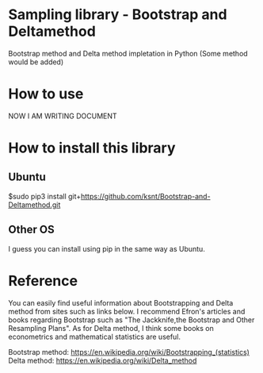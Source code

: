 # Sampling library - Bootstrap and Deltamethod
Bootstrap method and Delta method impletation in Python (Some method would be added)

# How to use

NOW I AM WRITING DOCUMENT

# How to install this library

## Ubuntu
$sudo pip3 install git+https://github.com/ksnt/Bootstrap-and-Deltamethod.git

## Other OS
I guess you can install using pip in the same way as Ubuntu.

# Reference
You can easily find useful information about Bootstrapping and Delta method from sites such as links below. I recommend Efron's articles and books regarding Bootstrap such as "The Jackknife,the Bootstrap and Other Resampling Plans". As for Delta method, I think some books on econometrics and mathematical statistics are useful.

Bootstrap method: https://en.wikipedia.org/wiki/Bootstrapping_(statistics) <br>
Delta method: https://en.wikipedia.org/wiki/Delta_method
